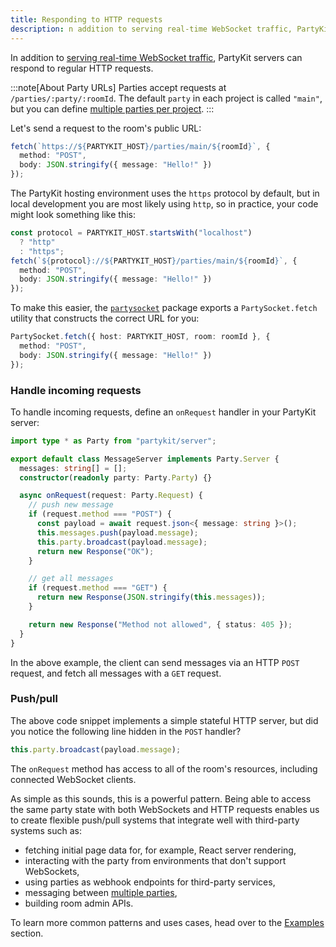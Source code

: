 ```yaml
---
title: Responding to HTTP requests
description: n addition to serving real-time WebSocket traffic, PartyKit servers can respond to regular HTTP requests
---
```


In addition to [serving real-time WebSocket traffic](/guides/building-a-real-time-websocket-server/), PartyKit servers can respond to regular HTTP requests.

:::note[About Party URLs]
Parties accept requests at `/parties/:party/:roomId`. The default `party` in each project is called `"main"`, but you can define [multiple parties per project](/guides/using-multiple-parties-per-project/).
:::

Let's send a request to the room's public URL:

```ts
fetch(`https://${PARTYKIT_HOST}/parties/main/${roomId}`, {
  method: "POST",
  body: JSON.stringify({ message: "Hello!" })
});
```

The PartyKit hosting environment uses the `https` protocol by default, but in local development you are most likely using `http`, so in practice, your code might look something like this:
```ts
const protocol = PARTYKIT_HOST.startsWith("localhost")
  ? "http" 
  : "https";
fetch(`${protocol}://${PARTYKIT_HOST}/parties/main/${roomId}`, {
  method: "POST",
  body: JSON.stringify({ message: "Hello!" })
});
```

To make this easier, the [`partysocket`](/reference/partysocket-api) package exports a `PartySocket.fetch` utility that constructs the correct URL for you:

```ts
PartySocket.fetch({ host: PARTYKIT_HOST, room: roomId }, {
  method: "POST",
  body: JSON.stringify({ message: "Hello!" })
});
```

### Handle incoming requests

To handle incoming requests, define an `onRequest` handler in your PartyKit server:

```ts
import type * as Party from "partykit/server";

export default class MessageServer implements Party.Server {
  messages: string[] = [];
  constructor(readonly party: Party.Party) {}

  async onRequest(request: Party.Request) {
    // push new message
    if (request.method === "POST") {
      const payload = await request.json<{ message: string }>();
      this.messages.push(payload.message);
      this.party.broadcast(payload.message);
      return new Response("OK");
    }

    // get all messages
    if (request.method === "GET") {
      return new Response(JSON.stringify(this.messages));
    }

    return new Response("Method not allowed", { status: 405 });
  }
}
```

In the above example, the client can send messages via an HTTP `POST` request, and fetch all messages with a `GET` request.

### Push/pull

The above code snippet implements a simple stateful HTTP server, but did you notice the following line hidden in the `POST` handler?

```ts
this.party.broadcast(payload.message);
```

The `onRequest` method has access to all of the room's resources, including connected WebSocket clients.

As simple as this sounds, this is a powerful pattern. Being able to access the same party state with both WebSockets and HTTP requests enables us to create flexible push/pull systems that integrate well with third-party systems such as:

- fetching initial page data for, for example, React server rendering,
- interacting with the party from environments that don't support WebSockets,
- using parties as webhook endpoints for third-party services,
- messaging between [multiple parties](/guides/using-multiple-parties-per-project/),
- building room admin APIs.

To learn more common patterns and uses cases, head over to the [Examples](/examples/) section.
